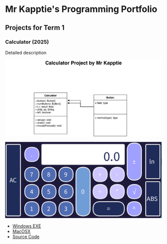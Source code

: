 # Mr Kapptie's Programming Portfolio

## Projects for Term 1

### Calculator (2025)

Detailed description

![UML](https://github.com/kappter/2026programmingportfolioB2/blob/main/images/calcUML.jpg?raw=true)

![calc](https://github.com/kappter/2026programmingportfolioB2/blob/main/images/calc.png?raw=true)

* [Windows EXE]()
* [MacOSX]()
* [Source Code](https://github.com/kappter/2026programmingportfolioB2/tree/main/src/Calculator)
